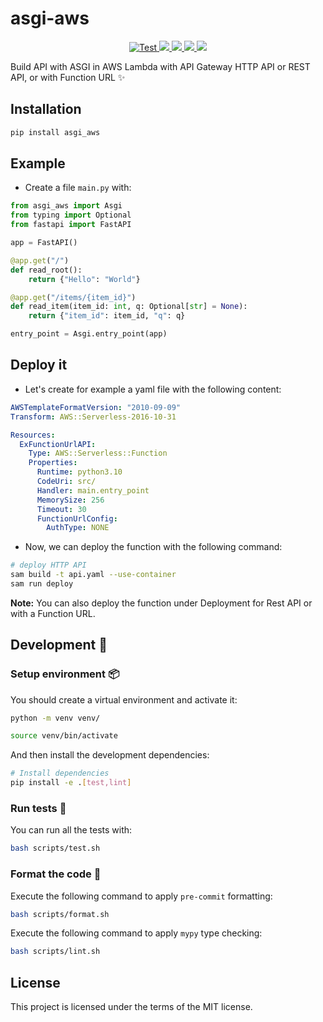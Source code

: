 # asgi-aws

<p align="center">
<a href="https://github.com/yezz123/asgi-aws/actions/workflows/test.yml" target="_blank">
    <img src="https://github.com/yezz123/asgi-aws/actions/workflows/test.yml/badge.svg" alt="Test">
</a>
<a href="https://github.com/yezz123/asgi-aws/actions/workflows/lint.yml">
    <img src="https://github.com/yezz123/asgi-aws/actions/workflows/lint.yml/badge.svg"/>
</a>
<a href="https://codecov.io/gh/yezz123/asgi-aws">
    <img src="https://codecov.io/gh/yezz123/asgi-aws/branch/main/graph/badge.svg?token=MTG51U77R2"/>
</a>
<a href="https://github.com/yezz123/asgi-aws/actions/workflows/lint.yml">
    <img src="https://github.com/yezz123/asgi-aws/actions/workflows/lint.yml/badge.svg"/>
</a>
<a href="https://pypi.org/project/asgi_aws">
    <img src="https://img.shields.io/pypi/pyversions/asgi_aws.svg?color=%2334D058"/>
</a>
</p>

Build API with ASGI in AWS Lambda with API Gateway HTTP API or REST API, or with Function URL ✨

## Installation

```sh
pip install asgi_aws
```

## Example

- Create a file `main.py` with:

```python
from asgi_aws import Asgi
from typing import Optional
from fastapi import FastAPI

app = FastAPI()

@app.get("/")
def read_root():
    return {"Hello": "World"}

@app.get("/items/{item_id}")
def read_item(item_id: int, q: Optional[str] = None):
    return {"item_id": item_id, "q": q}

entry_point = Asgi.entry_point(app)
```

## Deploy it

- Let's create for example a yaml file with the following content:

```yaml
AWSTemplateFormatVersion: "2010-09-09"
Transform: AWS::Serverless-2016-10-31

Resources:
  ExFunctionUrlAPI:
    Type: AWS::Serverless::Function
    Properties:
      Runtime: python3.10
      CodeUri: src/
      Handler: main.entry_point
      MemorySize: 256
      Timeout: 30
      FunctionUrlConfig:
        AuthType: NONE
```

- Now, we can deploy the function with the following command:

```sh
# deploy HTTP API
sam build -t api.yaml --use-container
sam run deploy
```

**Note:** You can also deploy the function under Deployment for Rest API or with
a Function URL.

## Development 🚧

### Setup environment 📦

You should create a virtual environment and activate it:

```bash
python -m venv venv/
```

```bash
source venv/bin/activate
```

And then install the development dependencies:

```bash
# Install dependencies
pip install -e .[test,lint]
```

### Run tests 🌝

You can run all the tests with:

```bash
bash scripts/test.sh
```

### Format the code 🍂

Execute the following command to apply `pre-commit` formatting:

```bash
bash scripts/format.sh
```

Execute the following command to apply `mypy` type checking:

```bash
bash scripts/lint.sh
```

## License

This project is licensed under the terms of the MIT license.

